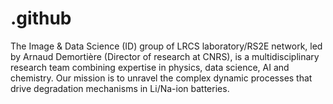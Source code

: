 # .github
The Image &amp; Data Science (ID) group of LRCS laboratory/RS2E network, led by Arnaud Demortière (Director of research at CNRS), is a multidisciplinary research team combining expertise in physics, data science, AI and chemistry. Our mission is to unravel the complex dynamic processes that drive degradation mechanisms in Li/Na-ion batteries.
